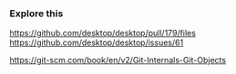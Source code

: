 ### Explore this
https://github.com/desktop/desktop/pull/179/files
https://github.com/desktop/desktop/issues/61

https://git-scm.com/book/en/v2/Git-Internals-Git-Objects
